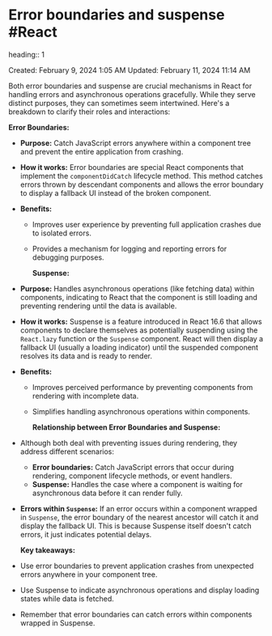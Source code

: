 # Error boundaries and suspense #React 
heading:: 1

Created: February 9, 2024 1:05 AM
Updated: February 11, 2024 11:14 AM

Both error boundaries and suspense are crucial mechanisms in React for handling errors and asynchronous operations gracefully. While they serve distinct purposes, they can sometimes seem intertwined. Here's a breakdown to clarify their roles and interactions:

**Error Boundaries:**
- **Purpose:** Catch JavaScript errors anywhere within a component tree and prevent the entire application from crashing.
- **How it works:** Error boundaries are special React components that implement the `componentDidCatch` lifecycle method. This method catches errors thrown by descendant components and allows the error boundary to display a fallback UI instead of the broken component.
- **Benefits:**
	- Improves user experience by preventing full application crashes due to isolated errors.
	- Provides a mechanism for logging and reporting errors for debugging purposes.
	  
	  **Suspense:**
- **Purpose:** Handles asynchronous operations (like fetching data) within components, indicating to React that the component is still loading and preventing rendering until the data is available.
- **How it works:** Suspense is a feature introduced in React 16.6 that allows components to declare themselves as potentially suspending using the `React.lazy` function or the `Suspense` component. React will then display a fallback UI (usually a loading indicator) until the suspended component resolves its data and is ready to render.
- **Benefits:**
	- Improves perceived performance by preventing components from rendering with incomplete data.
	- Simplifies handling asynchronous operations within components.
	  
	  **Relationship between Error Boundaries and Suspense:**
- Although both deal with preventing issues during rendering, they address different scenarios:
	- **Error boundaries:** Catch JavaScript errors that occur during rendering, component lifecycle methods, or event handlers.
	- **Suspense:** Handles the case where a component is waiting for asynchronous data before it can render fully.
- **Errors within `Suspense`:** If an error occurs within a component wrapped in `Suspense`, the error boundary of the nearest ancestor will catch it and display the fallback UI. This is because Suspense itself doesn't catch errors, it just indicates potential delays.
  
  **Key takeaways:**
- Use error boundaries to prevent application crashes from unexpected errors anywhere in your component tree.
- Use Suspense to indicate asynchronous operations and display loading states while data is fetched.
- Remember that error boundaries can catch errors within components wrapped in Suspense.
